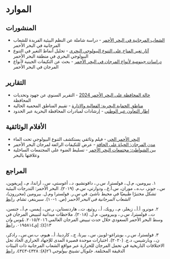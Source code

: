 # الموارد

## المنشورات
- [الشعاب المرجانية في البحر الأحمر](https://example.com/publication1) - دراسة شاملة عن النظم البيئية الفريدة للشعاب المرجانية في البحر الأحمر
- [آثار تغير المناخ على التنوع البيولوجي البحري](https://example.com/publication2) - تحليل أنماط التغير في التنوع البيولوجي البحري في منطقة البحر الأحمر
- [دراسات جينومية لأنواع المرجان في البحر الأحمر](https://example.com/publication3) - بحث عن التكيفات الجينية لأنواع المرجان في البحر الأحمر

## التقارير
- [حالة المحافظة على البحر الأحمر 2024](https://example.com/report1) - التقرير السنوي عن جهود وتحديات المحافظة
- [مناطق الحماية البحرية: الفعالية والإدارة](https://example.com/report2) - تقييم المناطق المحمية الحالية
- [إطار التعاون عبر الوطني](https://example.com/report3) - إرشادات لمبادرات المحافظة البحرية عبر الحدود

## الأفلام الوثائقية
- [البحر الأحمر الحي](https://example.com/documentary1) - فيلم وثائقي يستكشف التنوع البيولوجي تحت الماء
- [مدن المرجان: الحياة على الحافة](https://example.com/documentary2) - عرض للتكيفات الرائعة لمرجان البحر الأحمر
- [بين الشواطئ: مجتمعات البحر الأحمر](https://example.com/documentary3) - تسليط الضوء على المجتمعات الساحلية وعلاقتها بالبحر

## المراجع
<span id="ref1"></span>
١. بيرومين، م.ل.، فولسترا، س.ر.، دافونشيو، د.، أغوستي، س.، أراندا، م.، إيريغوين، س.، جونز، ب.ه.، موران، س.أ.غ.، ودوارتي، س.م. (٢٠١٩). البحر الأحمر: التدرجات البيئية تشكل مختبرًا طبيعيًا في محيط ناشئ. في س.ر. فولسترا وم.ل. بيرومين (محررون)، *الشعاب المرجانية في البحر الأحمر* (ص. ١-١٠). سبرينغر، تشام. [رابط](https://doi.org/10.1007/978-3-030-05802-9_1)

<span id="ref2"></span>
٢. مونرو، أ.أ.، زيغلر، م.، رويك، أ.، روثيغ، ت.، هاردنستاين، ر.س.، إيمس، م.أ.، جنسن، ت.، فولسترا، س.ر.، وبيرومين، م.ل. (٢٠١٨). ملاحظات ميدانية لتبييض المرجان في وسط البحر الأحمر السعودي خلال حدث تبييض المرجان العالمي ٢٠١٥/٢٠١٦. *بلوس وان* ١٣(٤): إي٠١٩٥٨١٤. [رابط](https://doi.org/10.1371/journal.pone.0195814)

<span id="ref3"></span>
٣. فولسترا، س.ر.، بويتراغو-لوبيز، س.، بيرنا، ج.، كاردينا، أ.، هيوم، ب.س.س.، رادكر، ن.، وبارشيس، د.ج. (٢٠٢٠). اختبارات موحدة قصيرة المدى للإجهاد الحراري الحاد تحل الاختلافات التاريخية في تحمل المرجان للحرارة عبر مواقع الشعاب المرجانية ذات البيئات الدقيقة المختلفة. *جلوبال تشينج بيولوجي* ٢٦(٨): ٤٣٢٨-٤٣٤٣. [رابط](https://doi.org/10.1111/gcb.15148)
